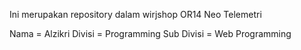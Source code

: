 Ini merupakan repository dalam wirjshop OR14 Neo Telemetri

Nama = Alzikri
Divisi = Programming
Sub Divisi = Web Programming